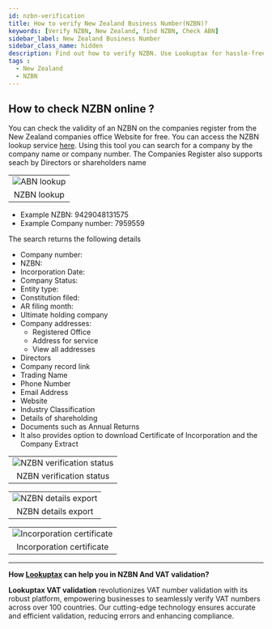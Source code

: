 ```yaml
---
id: nzbn-verification
title: How to verify New Zealand Business Number(NZBN)?
keywords: [Verify NZBN, New Zealand, find NZBN, Check ABN]
sidebar_label: New Zealand Business Number
sidebar_class_name: hidden
description: Find out how to verify NZBN. Use Lookuptax for hassle-free validation of NZBN in New Zealand.
tags : 
  - New Zealand
  - NZBN
---
```


## How to check NZBN online ?

You can check the validity of an NZBN on the companies register from the New Zealand companies office Website for free. You can access the NZBN lookup service [here](https://companies-register.companiesoffice.govt.nz/). Using this tool you can search for a company by the company name or company number. The Companies Register also supports seach by Directors or shareholders name

<table align="center" border="0px" border-color="#dedede"><tr><td>
  <img src="/docs/img/verify/nzbn.PNG" alt="ABN lookup" title="ABN lookup"/>
  </td></tr>
  <tr><td align="center">NZBN lookup</td></tr>
</table>

* Example NZBN: 9429048131575
* Example Company number: 7959559

The search returns the following details 

* Company number:
* NZBN:
* Incorporation Date:
* Company Status:
* Entity type:
* Constitution filed:
* AR filing month:
* Ultimate holding company
* Company addresses:
  * Registered Office
  * Address for service
  * View all addresses
* Directors
* Company record link
* Trading Name
* Phone Number
* Email Address
* Website
* Industry Classification
* Details of shareholding
* Documents such as Annual Returns
* It also provides option to download Certificate of Incorporation and the Company Extract

<table align="center" border="0px" border-color="#dedede"><tr><td>
  <img src="/docs/img/verify/nzbn-details.PNG" alt="NZBN verification status" title="NZBN verification status"/>
  </td></tr>
  <tr><td align="center">NZBN verification status</td></tr>
</table>
<table align="center" border="0px" border-color="#dedede"><tr><td>
  <img src="/docs/img/verify/nzbn-export.PNG" alt="NZBN details export" title="NZBN details export"/>
  </td></tr>
  <tr><td align="center">NZBN details export</td></tr>
</table>

<table align="center" border="0px" border-color="#dedede"><tr><td>
  <img src="/docs/img/verify/nzbn-incorporation-certificate.PNG" alt="Incorporation certificate" title="Incorporation certificate"/>
  </td></tr>
  <tr><td align="center">Incorporation certificate</td></tr>
</table>

----
**How [Lookuptax](https://lookuptax.com/) can help you in NZBN And VAT validation?**

**Lookuptax VAT validation** revolutionizes VAT number validation with its robust platform, empowering businesses to seamlessly verify VAT numbers across over 100 countries. Our cutting-edge technology ensures accurate and efficient validation, reducing errors and enhancing compliance.



